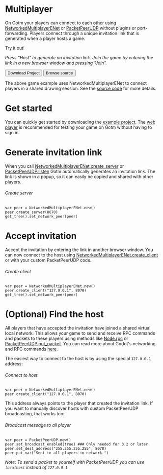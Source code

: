 # Multiplayer

On Gotm your players can connect to each other using [NetworkedMultiplayerENet](https://docs.godotengine.org/en/stable/classes/class_networkedmultiplayerenet.html) or [PacketPeerUDP](https://docs.godotengine.org/en/stable/classes/class_packetpeerudp.html) without plugins or port-forwarding.
Players connect through a unique invitation link that is generated when a player hosts a game.

Try it out!

<game>[](/game-examples/networkedmultiplayerenet)</game>

_Press "Host" to generate an invitation link. Join the game by entering the link in a new browser window and pressing "Join"._

[<button outlined icon="download">Download Project</button>](https://github.com/PlayGotm/Game-Examples/releases/latest/download/NetworkedMultiplayerENet.zip)
[<button outlined icon="code">Browse source</button>](https://github.com/PlayGotm/Game-Examples/tree/master/NetworkedMultiplayerENet)

The above game example uses NetworkedMultiplayerENet to connect players in a shared drawing session.
See the [source code](https://github.com/PlayGotm/Game-Examples/tree/master/NetworkedMultiplayerENet) for more details.

<include>

[](/src/utility/gdgotm-notice.md)

</include>

# Get started

You can quickly get started by downloading the [example project](https://github.com/PlayGotm/Game-Examples/releases/latest/download/NetworkedMultiplayerENet.zip).
The [web player](/web-player) is recommended for testing your game on Gotm without having to sign in.

# Generate invitation link

When you call [NetworkedMultiplayerENet.create_server](https://docs.godotengine.org/en/stable/classes/class_networkedmultiplayerenet.html#class-networkedmultiplayerenet-method-create-server) or [PacketPeerUDP.listen](https://docs.godotengine.org/en/stable/classes/class_packetpeerudp.html#class-packetpeerudp-method-listen) Gotm automatically generates an invitation link.
The link is shown in a popup, so it can easily be copied and shared with other players.

###### Create server

```gdscript
var peer = NetworkedMultiplayerENet.new()
peer.create_server(8070)
get_tree().set_network_peer(peer)
```

# Accept invitation

Accept the invitation by entering the link in another browser window.
You can now connect to the host using [NetworkedMultiplayerENet.create_client](https://docs.godotengine.org/en/stable/classes/class_networkedmultiplayerenet.html#class-networkedmultiplayerenet-method-create-server) or with your custom PacketPeerUDP code.

###### Create client

```gdscript
var peer = NetworkedMultiplayerENet.new()
peer.create_client("127.0.0.1", 8070)
get_tree().set_network_peer(peer)
```

# (Optional) Find the host

All players that have accepted the invitation have joined a shared virtual local network.
This allows your game to send and receive RPC commands and packets to these players using methods like [Node.rpc](https://docs.godotengine.org/en/stable/classes/class_node.html?#class-node-method-rpc) or [PacketPeerUDP.put_packet](https://docs.godotengine.org/en/stable/classes/class_packetpeer.html#class-packetpeer-method-put-packet). You can read more about Godot's networking and RPC commands [here](https://docs.godotengine.org/en/stable/tutorials/networking/high_level_multiplayer.html).

The easiest way to connect to the host is by using the special `127.0.0.1` address:

###### Connect to host

```gdscript
var peer = NetworkedMultiplayerENet.new()
peer.create_client("127.0.0.1", 8070)
```

This address always points to the player that created the invitation link. If you want to manually discover hosts with custom PacketPeerUDP broadcasting, that works too:

###### Broadcast message to all player

```gdscript
var peer = PacketPeerUDP.new()
peer.set_broadcast_enabled(true) ### Only needed for 3.2 or later.
peer.set_dest_address("255.255.255.255", 8070)
peer.put_var("Sent to all players in network.")
```

_Note: To send a packet to yourself with PacketPeerUDP you can use `localhost` instead of `127.0.0.1`._
